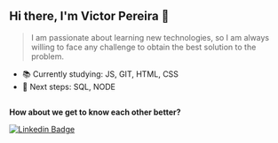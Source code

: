 ## Hi there, I'm Victor Pereira 👋
> I am passionate about learning new technologies, so I am always willing to face any challenge to obtain the best solution to the problem.
<!-- > Follow my trajectory in: [TIL(Today-I-Learned)](https://github.com/Victorspsr/til_today-i-learnned/blob/master/README.md) -->

- 📚 Currently studying:  JS, GIT, HTML, CSS
- 🚀 Next steps: SQL, NODE  

##
**How about we get to know each other better?**

[![Linkedin Badge](https://img.shields.io/badge/-LinkedIn-blue?style=flat-square&logo=Linkedin&logoColor=white&link=https://www.linkedin.com/in/victorspsr)](https://www.linkedin.com/in/victorspsr)

